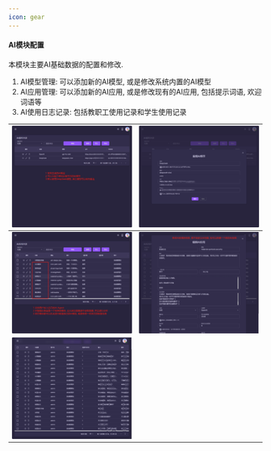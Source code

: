 ```yaml
---
icon: gear
---
```


#### AI模块配置

本模块主要AI基础数据的配置和修改.

1. AI模型管理: 可以添加新的AI模型, 或是修改系统内置的AI模型
2. AI应用管理: 可以添加新的AI应用, 或是修改现有的AI应用, 包括提示词语, 欢迎词语等
3. AI使用日志记录: 包括教职工使用记录和学生使用记录

| <img src="./images/AIChat-51.png" > | <img src="./images/AIChat-52.png" > |
|------------------------------------------|------------------------------------------|
| <img src="./images/AIChat-53.png" > | <img src="./images/AIChat-54.png" > |
| <img src="./images/AIChat-55.png" > |  |
